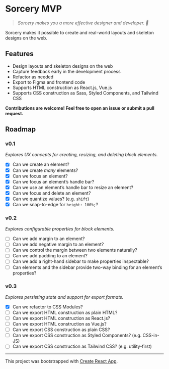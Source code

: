 # Sorcery MVP

> _Sorcery makes you a more effective designer and developer. 🔮_

Sorcery makes it possible to create and real-world layouts and skeleton designs on the web.

## Features

- Design layouts and skeleton designs on the web
- Capture feedback early in the development process
- Refactor as needed
- Export to Figma and frontend code
- Supports HTML construction as React.js, Vue.js
- Supports CSS construction as Sass, Styled Components, and Tailwind CSS

**Contributions are welcome! Feel free to open an issue or submit a pull request.**

## Roadmap

### v0.1

_Explores UX concepts for creating, resizing, and deleting block elements._

- [x] Can we create an element?
- [x] Can we create _many_ elements?
- [x] Can we focus an element?
- [x] Can we focus an element’s handle bar?
- [x] Can we use an element’s handle bar to resize an element?
- [x] Can we focus and delete an element?
- [x] Can we quantize values? (e.g. `shift`)
- [x] Can we snap-to-edge for `height: 100%;`?

### v0.2

_Explores configurable properties for block elements._

- [ ] Can we add margin to an element?
- [ ] Can we add negative margin to an element?
- [ ] Can we control the margin between two elements naturally?
- [ ] Can we add padding to an element?
- [ ] Can we add a right-hand sidebar to make properties inspectable?
- [ ] Can elements and the sidebar provide two-way binding for an element’s properties?

### v0.3

_Explores persisting state and support for export formats._

<!--
- [ ] Can we add a history stack?
- [ ] Can we undo and redo operations? (e.g. `ctrl-z`, `shift-ctrl-z`)
- [ ] Can we persist the session to localStorage?
-->

- [x] Can we refactor to CSS Modules?
- [ ] Can we export HTML construction as plain HTML?
- [ ] Can we export HTML construction as React.js?
- [ ] Can we export HTML construction as Vue.js?
- [ ] Can we export CSS construction as plain CSS?
- [ ] Can we export CSS construction as Styled Components? (e.g. CSS-in-JS)
- [ ] Can we export CSS construction as Tailwind CSS? (e.g. utility-first)

---

This project was bootstrapped with [Create React App](https://github.com/facebook/create-react-app).
